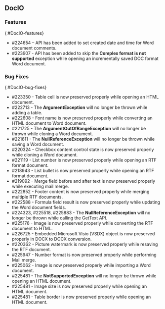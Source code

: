 ## DocIO

### Features
{:#DocIO-features}

* \#224654 – API has been added to set created date and time for Word document comments.
* \#223907 - API has been added to skip the **Complex format is not supported** exception while opening an incrementally saved DOC format Word document.

### Bug Fixes
{:#DocIO-bug-fixes}

* \#223350 - Table cell is now preserved properly while opening an HTML document.
* \#222713 - The **ArgumentException** will no longer be thrown while adding a table.
* \#222608 - Font name is now preserved properly while converting an HTML document to Word document.
* \#221725 - The **ArgumentOutOfRangeException** will no longer be thrown while cloning a Word document.
* \#221611 - The **NullReferenceException** will no longer be thrown while saving a Word document.
* \#220324 - Checkbox content control state is now preserved properly while cloning a Word document.
* \#221119 - List number is now preserved properly while opening an RTF format document.
* \#218943 - List bullet is now preserved properly while opening an RTF format document.
* \#219092 - Merge field before and after text is now preserved properly while executing mail merge.
* \#222852 - Footer content is now preserved properly while merging multiple RTF documents.
* \#222588 - Formula field result is now preserved properly while updating the Word document fields.
* \#224323, \#225518, \#225883 - The **NullReferenceException** will no longer be thrown while calling the GetText API.
* \#225176 - Image is now preserved properly while converting the RTF document to HTML.
* \#226725 - Embedded Microsoft Visio (VSDX) object is now preserved properly in DOCX to DOCX conversion.
* \#220362 - Picture watermark is now preserved properly while resaving the RTF document. 
* \#225947 - Number format is now preserved properly while performing Mail merge.
* \#225062 - Image is now preserved properly while importing a Word document.
* \#225481 - The **NotSupportedException** will no longer be thrown while opening an HTML document.
* \#225481 - Image size is now preserved properly while opening an HTML document.
* \#225481 - Table border is now preserved properly while opening an HTML document.
